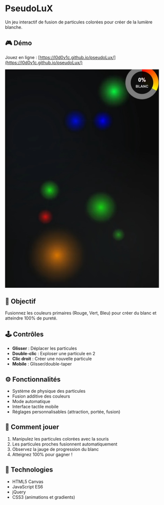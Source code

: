 # PseudoLuX

Un jeu interactif de fusion de particules colorées pour créer de la lumière blanche.

## 🎮 Démo

Jouez en ligne : [https://l0d0v1c.github.io/pseudoLux/](https://l0d0v1c.github.io/pseudoLux/)

[![Watch the video](cover.jpg)](https://l0d0v1c.github.io/pseudoLux/demo.mp4)

## 🎯 Objectif

Fusionnez les couleurs primaires (Rouge, Vert, Bleu) pour créer du blanc et atteindre 100% de pureté.

## 🕹️ Contrôles

- **Glisser** : Déplacer les particules
- **Double-clic** : Exploser une particule en 2
- **Clic droit** : Créer une nouvelle particule
- **Mobile** : Glisser/double-taper

## ⚙️ Fonctionnalités

- Système de physique des particules
- Fusion additive des couleurs
- Mode automatique
- Interface tactile mobile
- Réglages personnalisables (attraction, portée, fusion)

## 🎨 Comment jouer

1. Manipulez les particules colorées avec la souris
2. Les particules proches fusionnent automatiquement
3. Observez la jauge de progression du blanc
4. Atteignez 100% pour gagner !

## 🚀 Technologies

- HTML5 Canvas
- JavaScript ES6
- jQuery
- CSS3 (animations et gradients)


